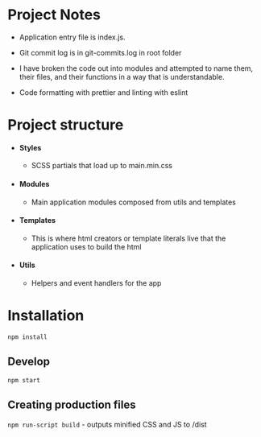# Project Notes

- Application entry file is index.js. 

- Git commit log is in git-commits.log in root folder

- I have broken the code out into modules and attempted to name them, their files, and their functions in a way that is understandable. 

- Code formatting with prettier and linting with eslint

# Project structure

- #### Styles 
    - SCSS partials that load up to main.min.css

- #### Modules
    - Main application modules composed from utils and templates

- #### Templates 
    - This is where html creators or template literals live that the application uses to build the html

- #### Utils
    - Helpers and event handlers for the app


# Installation

`npm install`

## Develop
 
`npm start`

## Creating production files

`npm run-script build` - outputs minified CSS and JS to /dist